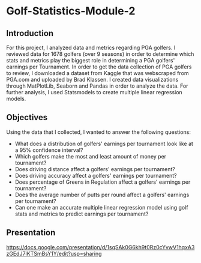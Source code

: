 # Golf-Statistics-Module-2

## Introduction

For this project, I analyzed data and metrics regarding PGA golfers. I reviewed data for 1678 golfers (over 9 seasons) in order to determine which stats and metrics play the biggest role in determining a PGA golfers' earnings per Tournament. In order to get the data collection of PGA golfers to review, I downloaded a dataset from Kaggle that was webscraped from PGA.com and uploaded by Brad Klassen. I created data visualizations through MatPlotLib, Seaborn and Pandas in order to analyze the data. For further analysis, I used Statsmodels to create multiple linear regression models. 

## Objectives

Using the data that I collected, I wanted to answer the following questions:
* What does a distribution of golfers' earnings per tournament look like at a 95% confidence interval?
* Which golfers make the most and least amount of money per tournament?
* Does driving distance affect a golfers' earnings per tournament?
* Does driving accuracy affect a golfers' earnings per tournament?
* Does percentage of Greens in Regulation affect a golfers' earnings per tournament?
* Does the average number of putts per round affect a golfers' earnings per tournament?
* Can one make an accurate multiple linear regression model using golf stats and metrics to predict earnings per tournament?

## Presentation

https://docs.google.com/presentation/d/1sqSAk0G6kh9t0Rz0cYvwV1hqxA3zGEdJ7IKTSmBsY1Y/edit?usp=sharing 


